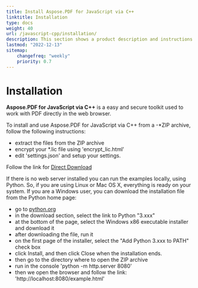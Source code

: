 ```yaml
---
title: Install Aspose.PDF for JavaScript via C++
linktitle: Installation
type: docs
weight: 40
url: /javascript-cpp/installation/
description: This section shows a product description and instructions for installing Aspose.PDF for JavaScript via C++.
lastmod: "2022-12-13"
sitemap:
    changefreq: "weekly"
    priority: 0.7
---
```


# Installation

**Aspose.PDF for JavaScript via C++** is a easy and secure toolkit used to work with PDF directly in the web browser. 

To install and use Aspose.PDF for JavaScript via C++ from a -*ZIP archive, follow the following instructions:
- extract the files from the ZIP archive
- encrypt your *.lic file using 'encrypt_lic.html'
- edit  'settings.json' and setup your settings.

Follow the link for [Direct Download](https://releases.aspose.com/pdf/javascriptcpp/)

If there is no web server installed you can run the examples locally, using Python. So, if you are using Linux or Mac OS X, everything is ready on your system. If you are a Windows user, you can download the installation file from the Python home page:

- go to [python.org](https://www.python.org/)
- in the download section, select the link to Python "3.xxx"
- at the bottom of the page, select the Windows x86 executable installer and download it
- after downloading the file, run it
- on the first page of the installer, select the "Add Python 3.xxx to PATH" check box
- click Install, and then click Close when the installation ends.
- then go to the directory where to open the ZIP archive
- run in the console 'python -m http.server 8080'
- then we open the browser and follow the link: 'http://localhost:8080/example.html'

